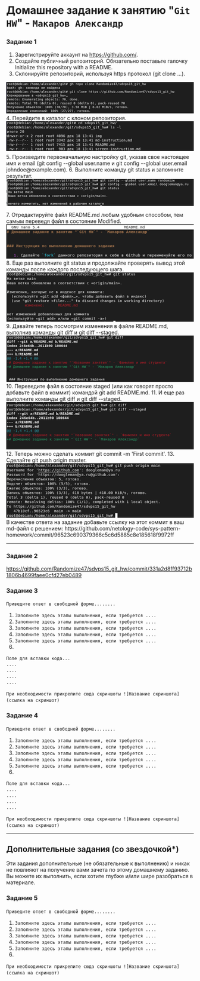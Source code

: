 # Домашнее задание к занятию "`Git HW`" - `Макаров Александр`

### Задание 1

1.	Зарегистрируйте аккаунт на https://github.com/.
2.	Создайте публичный репозиторий. Обязательно поставьте галочку Initialize this repository with a README.
3.	Склонируйте репозиторий, используя https протокол (git clone ...).
<img src = "img/1.png">
 4.	Перейдите в каталог с клоном репозитория.
<img src = "img/4.png">
5.	Произведите первоначальную настройку git, указав свое настоящее имя и email (git config --global user.name и git config --global user.email johndoe@example.com).
6.	Выполните команду git status и запомните результат.
 <img src = "img/6.png">
7.	Отредактируйте файл README.md любым удобным способом, тем самым переведя файл в состояние Modified.
 <img src = "img/7.png">
8.	Еще раз выполните git status и продолжайте проверять вывод этой команды после каждого последующего шага.
 <img src = "img/8.png">
9.	Давайте теперь посмотрим изменения в файле README.md, выполнив команды git diff и git diff --staged.
 <img src = "img/9.png">
10.	Переведите файл в состояние staged (или как говорят просто добавьте файл в коммит) командой git add README.md.
11.	И еще раз выполните команды git diff и git diff --staged.
 <img src = "img/11.png">
12.	Теперь можно сделать коммит git commit -m 'First commit'.
13.	Сделайте git push origin master.
<img src = "img/13.png">
В качестве ответа на задание добавьте ссылку на этот коммит в ваш md-файл с решением: 
https://github.com/netology-code/sys-pattern-homework/commit/96523c690379366c5c6d5885c8e185618f9972ff

---

### Задание 2

https://github.com/Randomize47/sdvps15_git_hw/commit/331a2d8ff93712b1806b4699faee0cfd27eb0489

### Задание 3

`Приведите ответ в свободной форме........`

1. `Заполните здесь этапы выполнения, если требуется ....`
2. `Заполните здесь этапы выполнения, если требуется ....`
3. `Заполните здесь этапы выполнения, если требуется ....`
4. `Заполните здесь этапы выполнения, если требуется ....`
5. `Заполните здесь этапы выполнения, если требуется ....`
6. 

```
Поле для вставки кода...
....
....
....
....
```

`При необходимости прикрепитe сюда скриншоты
![Название скриншота](ссылка на скриншот)`

### Задание 4

`Приведите ответ в свободной форме........`

1. `Заполните здесь этапы выполнения, если требуется ....`
2. `Заполните здесь этапы выполнения, если требуется ....`
3. `Заполните здесь этапы выполнения, если требуется ....`
4. `Заполните здесь этапы выполнения, если требуется ....`
5. `Заполните здесь этапы выполнения, если требуется ....`
6. 

```
Поле для вставки кода...
....
....
....
....
```

`При необходимости прикрепитe сюда скриншоты
![Название скриншота](ссылка на скриншот)`

---
## Дополнительные задания (со звездочкой*)

Эти задания дополнительные (не обязательные к выполнению) и никак не повлияют на получение вами зачета по этому домашнему заданию. Вы можете их выполнить, если хотите глубже и/или шире разобраться в материале.

### Задание 5

`Приведите ответ в свободной форме........`

1. `Заполните здесь этапы выполнения, если требуется ....`
2. `Заполните здесь этапы выполнения, если требуется ....`
3. `Заполните здесь этапы выполнения, если требуется ....`
4. `Заполните здесь этапы выполнения, если требуется ....`
5. `Заполните здесь этапы выполнения, если требуется ....`
6. 

`При необходимости прикрепитe сюда скриншоты
![Название скриншота](ссылка на скриншот)`
